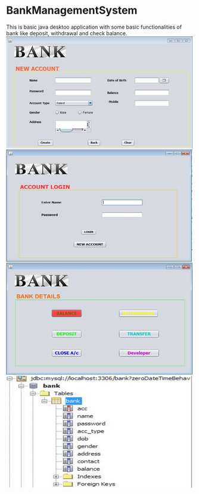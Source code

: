 # BankManagementSystem
This is basic java desktoo application with some basic functionalities of bank like deposit, withdrawal and check balance.<br>
<img src="images/Screenshot1.JPG" height="300" width="500">
<img src="images/Screenshot2.JPG" height="300" width="500">
<img src="images/Screenshot3.JPG" height="300" width="500">
<img src="images/Screenshot4.JPG" height="300" width="500">
